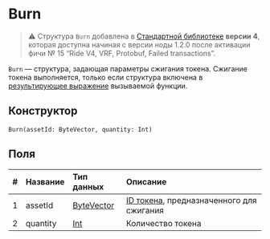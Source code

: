 # Burn

> :warning: Структура `Burn` добавлена в [Стандартной библиотеке](/ru/ride/script/standard-library) **версии 4**, которая доступна начиная с версии ноды 1.2.0 после активации фичи №&nbsp;15 “Ride V4, VRF, Protobuf, Failed transactions”.

`Burn` — cтруктура, задающая параметры сжигания токена. Cжигание токена выполняется, только если структура включена в [результирующее выражение](/ru/ride/functions/callable-function#резуnьтат-выпоnнения-2) вызываемой функции.

## Конструктор

```ride
Burn(assetId: ByteVector, quantity: Int)
```

## Поля

| # | Название | Тип данных | Описание |
| :--- | :--- | :--- | :--- |
| 1 | assetId | [ByteVector](/ru/ride/data-types/byte-vector) | [ID токена](/ru/blockchain/token/token-id), предназначенного для сжигания |
| 2 | quantity | [Int](/ru/ride/data-types/int) | Количество токена |

